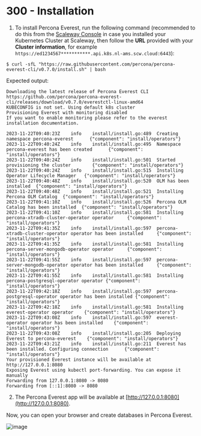 # 300 - Installation

1. To install Percona Everest, run the following command (recommended to do this from the [Scaleway Console](https://console.scaleway.com) in case you installed your Kubernetes Cluster at Scaleway, then follow the **URL** provided with your **Cluster information**, for example ```https://ed1234567***********.api.k8s.nl-ams.scw.cloud:6443```):

```
$ curl -sfL "https://raw.githubusercontent.com/percona/percona-everest-cli/v0.7.0/install.sh" | bash
```

Expected output:

```
Downloading the latest release of Percona Everest CLI
https://github.com/percona/percona-everest-cli/releases/download/v0.7.0/everestctl-linux-amd64
KUBECONFIG is not set. Using default k8s cluster
Provisioning Everest with monitoring disabled
If you want to enable monitoring please refer to the everest installation documentation.

2023-11-22T09:40:23Z    info    install/install.go:489  Creating namespace percona-everest      {"component": "install/operators"}
2023-11-22T09:40:24Z    info    install/install.go:495  Namespace percona-everest has been created      {"component": "install/operators"}
2023-11-22T09:40:24Z    info    install/install.go:501  Started provisioning the cluster        {"component": "install/operators"}
2023-11-22T09:40:24Z    info    install/install.go:515  Installing Operator Lifecycle Manager   {"component": "install/operators"}
2023-11-22T09:40:48Z    info    install/install.go:520  OLM has been installed  {"component": "install/operators"}
2023-11-22T09:40:48Z    info    install/install.go:521  Installing Percona OLM Catalog  {"component": "install/operators"}
2023-11-22T09:41:10Z    info    install/install.go:526  Percona OLM Catalog has been installed  {"component": "install/operators"}
2023-11-22T09:41:10Z    info    install/install.go:581  Installing percona-xtradb-cluster-operator operator     {"component": "install/operators"}
2023-11-22T09:41:35Z    info    install/install.go:597  percona-xtradb-cluster-operator operator has been installed     {"component": "install/operators"}
2023-11-22T09:41:35Z    info    install/install.go:581  Installing percona-server-mongodb-operator operator     {"component": "install/operators"}
2023-11-22T09:41:55Z    info    install/install.go:597  percona-server-mongodb-operator operator has been installed     {"component": "install/operators"}
2023-11-22T09:41:55Z    info    install/install.go:581  Installing percona-postgresql-operator operator {"component": "install/operators"}
2023-11-22T09:42:18Z    info    install/install.go:597  percona-postgresql-operator operator has been installed {"component": "install/operators"}
2023-11-22T09:42:18Z    info    install/install.go:581  Installing everest-operator operator    {"component": "install/operators"}
2023-11-22T09:43:08Z    info    install/install.go:597  everest-operator operator has been installed    {"component": "install/operators"}
2023-11-22T09:43:08Z    info    install/install.go:205  Deploying Everest to percona-everest    {"component": "install/operators"}
2023-11-22T09:43:21Z    info    install/install.go:211  Everest has been installed. Configuring connection      {"component": "install/operators"}
Your provisioned Everest instance will be available at http://127.0.0.1:8080
Exposing Everest using kubectl port-forwarding. You can expose it manually
Forwarding from 127.0.0.1:8080 -> 8080
Forwarding from [::1]:8080 -> 8080
```

2. The Percona Everest app will be available at [http://127.0.0.1:8080](http://127.0.0.1:8080).

Now, you can open your browser and create databases in Percona Everest.

![image](https://github.com/vanHeemstraSystems/percona/assets/1499433/b5eb6fc7-4ce4-4a28-81e6-b7507c2bb4c3)

